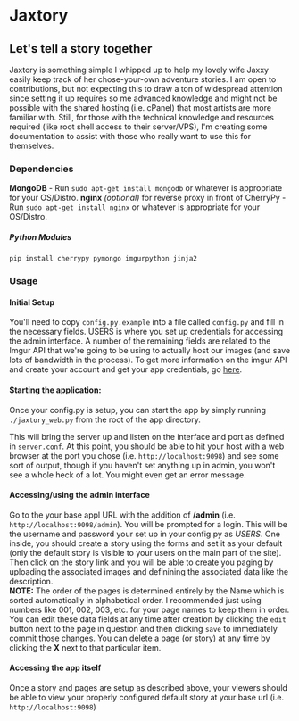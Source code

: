 # Jaxtory
## Let's tell a story together

Jaxtory is something simple I whipped up to help my lovely wife Jaxxy easily keep track of her chose-your-own adventure stories.  I am open to contributions, but not expecting this to draw a ton of widespread attention since setting it up requires so me advanced knowledge and might not be possible with the shared hosting (i.e. cPanel) that most artists are more familiar with.  Still, for those with the technical knowledge and resources required (like root shell access to their server/VPS), I'm creating some documentation to assist with those who really want to use this for themselves.  

### Dependencies
**MongoDB** - Run `sudo apt-get install mongodb` or whatever is appropriate for your OS/Distro.
**nginx** *(optional)* for reverse proxy in front of CherryPy - Run `sudo apt-get install nginx` or whatever is appropriate for your OS/Distro.

##### Python Modules
`pip install cherrypy pymongo imgurpython jinja2`

### Usage

#### Initial Setup

You'll need to copy `config.py.example` into a file called `config.py` and fill in the necessary fields. USERS is where you set up credentials for accessing the admin interface.  A number of the remaining fields are related to the Imgur API that we're going to be using to actually host our images (and save lots of bandwidth in the process).  To get more information on the imgur API and create your account and get your app credentials, go [here](http://api.imgur.com/).

#### Starting the application:
Once your config.py is setup, you can start the app by simply running `./jaxtory_web.py` from the root of the app directory.

This will bring the server up and listen on the interface and port as defined in `server.conf`.  At this point, you should be able to hit your host with a web browser at the port you chose (i.e. `http://localhost:9098`) and see some sort of output, though if you haven't set anything up in admin, you won't see a whole heck of a lot.  You might even get an error message.

#### Accessing/using the admin interface

Go to the your base appl URL with the addition of **/admin** (i.e. `http://localhost:9098/admin`).  You will be prompted for a login.  This will be the username and password your set up in your config.py as *USERS*.  One inside, you should create a story using the forms and set it as your default (only the default story is visible to your users on the main part of the site).  Then click on the story link and you will be able to create you paging by uploading the associated images and definining the associated data like the description.  
**NOTE:**  The order of the pages is determined entirely by the Name which is sorted automatically in alphabetical order.  I recommended just using numbers like 001, 002, 003, etc. for your page names to keep them in order.  You can edit these data fields at any time after creation by clicking the `edit` button next to the page in question and then clicking `save` to immediately commit those changes.  You can delete a page (or story) at any time by clicking the **X** next to that particular item.

#### Accessing the app itself

Once a story and pages are setup as described above, your viewers should be able to view your properly configured default story at your base url (i.e. `http://localhost:9098`)
